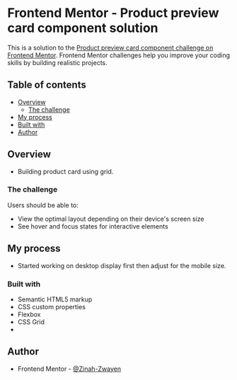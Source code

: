 # Frontend Mentor - Product preview card component solution

This is a solution to the [Product preview card component challenge on Frontend Mentor](https://www.frontendmentor.io/challenges/product-preview-card-component-GO7UmttRfa). Frontend Mentor challenges help you improve your coding skills by building realistic projects. 

## Table of contents

- [Overview](#overview)
  - [The challenge](#the-challenge)
 - [My process](#my-process)
  - [Built with](#built-with)
  - [Author](#author)


## Overview
- Building product card using grid.


### The challenge

Users should be able to:

- View the optimal layout depending on their device's screen size
- See hover and focus states for interactive elements


## My process
- Started working on desktop display first then adjust for the mobile size.

### Built with

- Semantic HTML5 markup
- CSS custom properties
- Flexbox
- CSS Grid
- 

## Author
- Frontend Mentor - [@Zinah-Zwayen](https://www.frontendmentor.io/profile/Zinah-Zwayens)


